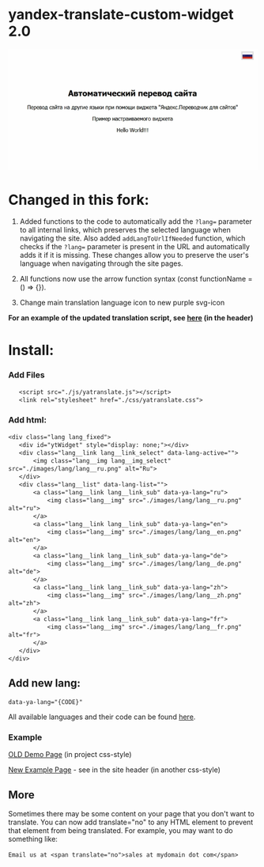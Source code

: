 # yandex-translate-custom-widget 2.0

![](https://raw.githubusercontent.com/get-web/Examples/main/yandex-translate-custom-widget/yandex-translate-custom-widget.gif)

# Changed in this fork:

1. Added functions to the code to automatically add the `?lang=` parameter to all internal links, which preserves the selected language when navigating the site. Also added `addLangToUrlIfNeeded` function, which checks if the `?lang=` parameter is present in the URL and automatically adds it if it is missing. These changes allow you to preserve the user's language when navigating through the site pages.

2. All functions now use the arrow function syntax (const functionName = () => {}).

3. Change main translation language icon to new purple svg-icon

**For an example of the updated translation script, see [here](https://nikonorow.ru/?lang=en) (in the header)**

# Install:

### Add Files

```
   <script src="./js/yatranslate.js"></script>
   <link rel="stylesheet" href="./css/yatranslate.css">
```

### Add html:

```
<div class="lang lang_fixed">
   <div id="ytWidget" style="display: none;"></div>
   <div class="lang__link lang__link_select" data-lang-active="">
       <img class="lang__img lang__img_select" src="./images/lang/lang__ru.png" alt="Ru">
   </div>
   <div class="lang__list" data-lang-list="">
       <a class="lang__link lang__link_sub" data-ya-lang="ru">
           <img class="lang__img" src="./images/lang/lang__ru.png" alt="ru">
       </a>
       <a class="lang__link lang__link_sub" data-ya-lang="en">
           <img class="lang__img" src="./images/lang/lang__en.png" alt="en">
       </a>
       <a class="lang__link lang__link_sub" data-ya-lang="de">
           <img class="lang__img" src="./images/lang/lang__de.png" alt="de">
       </a>
       <a class="lang__link lang__link_sub" data-ya-lang="zh">
           <img class="lang__img" src="./images/lang/lang__zh.png" alt="zh">
       </a>
       <a class="lang__link lang__link_sub" data-ya-lang="fr">
           <img class="lang__img" src="./images/lang/lang__fr.png" alt="fr">
       </a>
   </div>
</div>
```

## Add new lang:

```
data-ya-lang="{CODE}"
```

All available languages and their code can be found [here](https://yandex.ru/dev/translate/doc/dg/concepts/api-overview.html).

### Example

[OLD Demo Page](http://demo.l2banners.ru/yandex-translate-custom-widget) (in project css-style)

[New Example Page](http://demo.l2banners.ru/yandex-translate-custom-widget) - see in the site header (in another css-style)

## More

Sometimes there may be some content on your page that you don't want to
translate. You can now add translate="no" to any HTML element to prevent
that element from being translated. For example, you may want to do something
like:

`Email us at <span translate="no">sales at mydomain dot com</span>`
